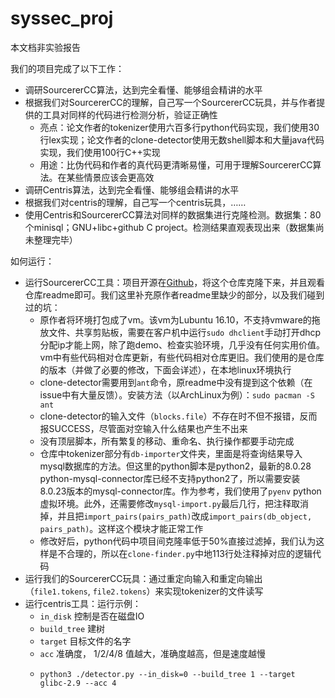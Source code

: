 # syssec_proj

本文档非实验报告

我们的项目完成了以下工作：

- 调研SourcererCC算法，达到完全看懂、能够组会精讲的水平
- 根据我们对SourcererCC的理解，自己写一个SourcererCC玩具，并与作者提供的工具对同样的代码进行检测分析，验证正确性
  - 亮点：论文作者的tokenizer使用六百多行python代码实现，我们使用30行lex实现；论文作者的clone-detector使用无数shell脚本和大量java代码实现，我们使用100行C++实现
  - 用途：比伪代码和作者的真代码更清晰易懂，可用于理解SourcererCC算法。在某些情景应该会更高效
- 调研Centris算法，达到完全看懂、能够组会精讲的水平
- 根据我们对centris的理解，自己写一个centris玩具，……
- 使用Centris和SourcererCC算法对同样的数据集进行克隆检测。数据集：80个minisql；GNU+libc+github C project。检测结果直观表现出来（数据集尚未整理完毕）

如何运行：

- 运行SourcererCC工具：项目开源在[Github](https://github.com/Mondego/SourcererCC)，将这个仓库克隆下来，并且观看仓库readme即可。我们这里补充原作者readme里缺少的部分，以及我们碰到过的坑：
  - 原作者将环境打包成了vm。该vm为Lubuntu 16.10，不支持vmware的拖放文件、共享剪贴板，需要在客户机中运行`sudo dhclient`手动打开dhcp分配ip才能上网，除了跑demo、检查实验环境，几乎没有任何实用价值。vm中有些代码相对仓库更新，有些代码相对仓库更旧。我们使用的是仓库的版本（并做了必要的修改，下面会详述），在本地linux环境执行
  - clone-detector需要用到`ant`命令，原readme中没有提到这个依赖（在issue中有大量反馈）。安装方法（以ArchLinux为例）：`sudo pacman -S ant`
  - clone-detector的输入文件（`blocks.file`）不存在时不但不报错，反而报SUCCESS，尽管面对空输入什么结果也产生不出来
  - 没有顶层脚本，所有繁复的移动、重命名、执行操作都要手动完成
  - 仓库中tokenizer部分有`db-importer`文件夹，里面是将查询结果导入mysql数据库的方法。但这里的python脚本是python2，最新的8.0.28 python-mysql-connector库已经不支持python2了，所以需要安装8.0.23版本的mysql-connector库。作为参考，我们使用了`pyenv` python虚拟环境。此外，还需要修改`mysql-import.py`最后几行，把注释取消掉，并且把`import_pairs(pairs_path)`改成`import_pairs(db_object, pairs_path)`。这样这个模块才能正常工作
  - 修改好后，python代码中项目间克隆率低于50%直接过滤掉，我们认为这样是不合理的，所以在`clone-finder.py`中地113行处注释掉对应的逻辑代码
- 运行我们的SourcererCC玩具：通过重定向输入和重定向输出（`file1.tokens`, `file2.tokens`）来实现tokenizer的文件读写
- 运行centris工具：运行示例：
  - `in_disk` 控制是否在磁盘IO
  - `build_tree` 建树
  - `target` 目标文件的名字
  - `acc` 准确度， 1/2/4/8 值越大，准确度越高，但是速度越慢
  - ```
    python3 ./detector.py --in_disk=0 --build_tree 1 --target glibc-2.9 --acc 4
    ```


